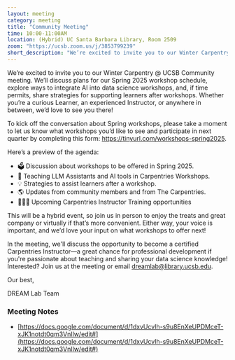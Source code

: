 ```yaml
---
layout: meeting
category: meeting
title: "Community Meeting"
time: 10:00-11:00AM
location: (Hybrid) UC Santa Barbara Library, Room 2509
zoom: "https://ucsb.zoom.us/j/3853799239"
short_description: "We’re excited to invite you to our Winter Carpentry @ UCSB Community meeting. We’ll discuss plans for our Spring 2025 workshop schedule, explore ways to integrate AI into data science workshops, and, if time permits, share strategies for supporting learners after workshops. Whether you’re a curious Learner, an experienced Instructor, or anywhere in between, we’d love to see you there!"
---
```


We’re excited to invite you to our Winter Carpentry @ UCSB Community meeting. We’ll discuss plans for our Spring 2025 workshop schedule, explore ways to integrate AI into data science workshops, and, if time permits, share strategies for supporting learners after workshops. Whether you’re a curious Learner, an experienced Instructor, or anywhere in between, we’d love to see you there!

To kick off the conversation about Spring workshops, please take a moment to let us know what workshops you’d like to see and participate in next quarter by completing this form: <a href="https://tinyurl.com/workshops-spring2025">https://tinyurl.com/workshops-spring2025</a>.

Here’s a preview of the agenda:
- 🗳️ Discussion about workshops to be offered in Spring 2025.
- 🤖 Teaching LLM Assistants and AI tools in Carpentries Workshops.
- 💡 Strategies to assist learners after a workshop.
- 🌎 Updates from community members and from The Carpentries.
- 👩🏻‍🏫 Upcoming Carpentries Instructor Training opportunities

This will be a hybrid event, so join us in person to enjoy the treats and great company or virtually if that’s more convenient. Either way, your voice is important, and we’d love your input on what workshops to offer next! 

In the meeting, we'll discuss the opportunity to become a certified Carpentries Instructor—a great chance for professional development if you're passionate about teaching and sharing your data science knowledge! Interested? Join us at the meeting or email <a href="mailto:dreamlab@library.ucsb.edu">dreamlab@library.ucsb.edu</a>.


Our best,


DREAM Lab Team

### Meeting Notes

- [https://docs.google.com/document/d/1dxvUcvIh-s9u8EnXeUPDMceT-xJK1notdt0qm3VnlIw/edit#](https://docs.google.com/document/d/1dxvUcvIh-s9u8EnXeUPDMceT-xJK1notdt0qm3VnlIw/edit#)

